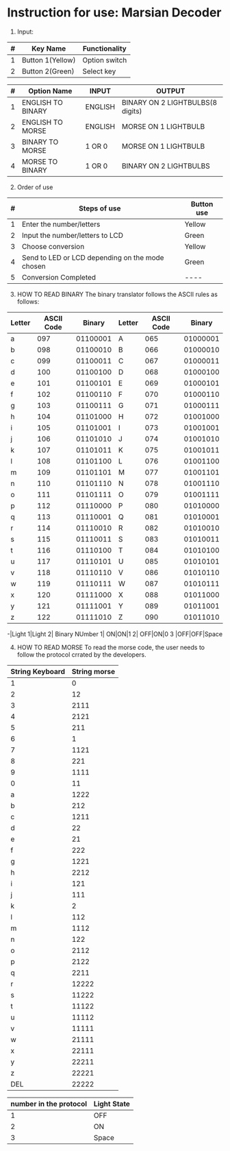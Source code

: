 Instruction for use: Marsian Decoder
=====================================
1. Input:

|#|Key Name|Functionality|
|----|----|---
1| Button 1(Yellow) | Option switch
2| Button 2(Green) | Select key

#|Option Name|INPUT | OUTPUT
---|---|---|---
1| ENGLISH TO BINARY | ENGLISH | BINARY ON 2 LIGHTBULBS(8 digits)
2 | ENGLISH TO MORSE | ENGLISH | MORSE ON 1 LIGHTBULB
3| BINARY TO MORSE | 1 OR 0 | MORSE ON 1 LIGHTBULB
4| MORSE TO BINARY | 1 OR 0 | BINARY ON 2 LIGHTBULBS 


2. Order of use

#|Steps of use| Button use
---|---|---
1| Enter the number/letters | Yellow
2| Input the number/letters to LCD | Green
3| Choose conversion | Yellow
4| Send to LED or LCD depending on the mode chosen | Green
5| Conversion Completed | ----

3. HOW TO READ BINARY 
The binary translator follows the ASCII rules as follows:

Letter|ASCII Code|Binary|Letter|ASCII Code|Binary
---|---|---|---|---|---
a|097|01100001|A|065|01000001
b|098|01100010|B|066|01000010
c|099|01100011|C|067|01000011
d|100|01100100|D|068|01000100
e|101|01100101|E|069|01000101
f|102|01100110|F|070|01000110
g|103|01100111|G|071|01000111
h|	104|	01101000	|H|	072|	01001000
i	|105|	01101001|	I|	073	|01001001
j	|106|	01101010|	J|	074|	01001010
k	|107	|01101011|	K|	075	|01001011
l	|108|	01101100|	L|	076|	01001100
m	|109|	01101101|	M	|077|	01001101
n	|110|	01101110|	N|	078|	01001110
o	|111	|01101111|	O	|079|	01001111
p|	112	|01110000	|P|	080|	01010000
q	|113|	01110001|	Q|	081|	01010001
r	|114	|01110010	|R|	082|	01010010
s|	115|	01110011|	S|	083|	01010011
t|	116|	01110100|	T|	084|	01010100
u|	117|	01110101|	U|	085|	01010101
v|	118|	01110110|	V	|086|	01010110
w	|119|	01110111|	W|	087|	01010111
x|	120|	01111000|	X|	088	|01011000
y|	121|	01111001|	Y	|089|	01011001
z	|122|	01111010|	Z	|090|	01011010

-|Light 1|Light 2| Binary NUmber
1| ON|ON|1
2| OFF|ON|0
3 |OFF|OFF|Space

4. HOW TO READ MORSE
To read the morse code, the user needs to follow the protocol crrated by the developers.

String Keyboard | String morse
---|----
1|0
2|12
3|2111
4|2121
5|211
6|1
7|1121
8|221
9|1111
0|11
a|1222
b|212
c|1211
d|22
e|21
f|222
g|1221
h|2212
i|121
j|111
k|2
l|112
m|1112
n|122
o|2112
p|2122
q|2211
r|12222
s|11222
t|11122
u|11112
v|11111
w|21111
x|22111
y|22211
z|22221
DEL|22222

number in the protocol|Light State
--|--
1|OFF
2|ON
3| Space
